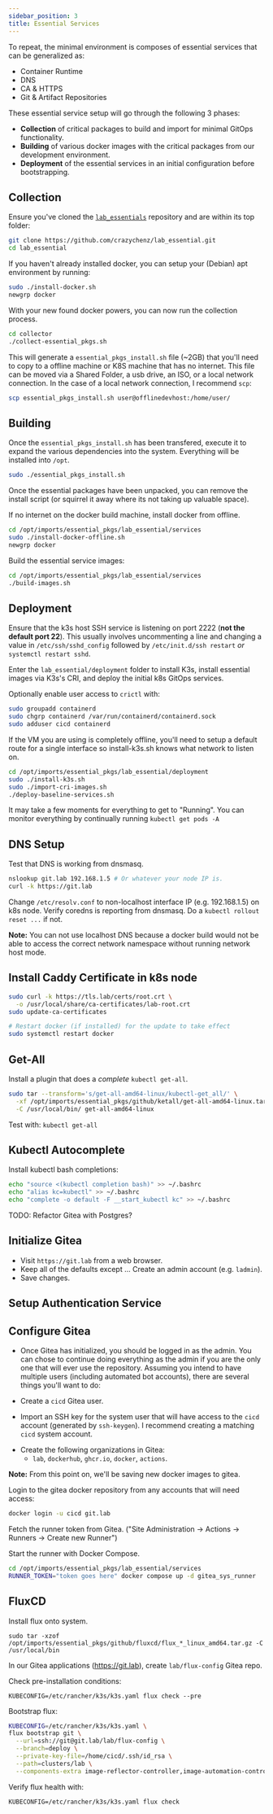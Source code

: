 ```yaml
---
sidebar_position: 3
title: Essential Services
---
```


To repeat, the minimal environment is composes of essential services that can be generalized as:

- Container Runtime
- DNS
- CA & HTTPS
- Git & Artifact Repositories

These essential service setup will go through the following 3 phases:

- **Collection** of critical packages to build and import for minimal GitOps functionality.
- **Building** of various docker images with the critical packages from our development environment.
- **Deployment** of the essential services in an initial configuration before bootstrapping.

<!-- All of these are captured in the [`lab_essentials`](https://github.com/crazychenz/lab_essential) repository. -->

## Collection

Ensure you've cloned the [`lab_essentials`](https://github.com/crazychenz/lab_essential) repository and are within its top folder:

```sh
git clone https://github.com/crazychenz/lab_essential.git
cd lab_essential
```

If you haven't already installed docker, you can setup your (Debian) apt environment by running:

<!-- TODO: newgrp does not work -->

```sh
sudo ./install-docker.sh
newgrp docker
```

With your new found docker powers, you can now run the collection process.

```sh
cd collector
./collect-essential_pkgs.sh
```

This will generate a `essential_pkgs_install.sh` file (~2GB) that you'll need to copy to a offline machine or K8S machine that has no internet. This file can be moved via a Shared Folder, a usb drive, an ISO, or a local network connection. In the case of a local network connection, I recommend `scp`:

```sh
scp essential_pkgs_install.sh user@offlinedevhost:/home/user/
```

## Building

Once the `essential_pkgs_install.sh` has been transfered, execute it to expand the various dependencies into the system. Everything will be installed into `/opt`.

```sh
sudo ./essential_pkgs_install.sh
```

Once the essential packages have been unpacked, you can remove the install script (or squirrel it away where its not taking up valuable space). 

If no internet on the docker build machine, install docker from offline.

```sh
cd /opt/imports/essential_pkgs/lab_essential/services
sudo ./install-docker-offline.sh
newgrp docker
```

Build the essential service images:

```sh
cd /opt/imports/essential_pkgs/lab_essential/services
./build-images.sh
```

## Deployment

Ensure that the k3s host SSH service is listening on port 2222 (**not the default port 22**). This usually involves uncommenting a line and changing a value in `/etc/ssh/sshd_config` followed by `/etc/init.d/ssh restart` _or_ `systemctl restart sshd`.

Enter the `lab_essential/deployment` folder to install K3s, install essential images via K3s's CRI, and deploy the initial k8s GitOps services.

Optionally enable user access to `crictl` with:

```sh
sudo groupadd containerd
sudo chgrp containerd /var/run/containerd/containerd.sock
sudo adduser cicd containerd
```

If the VM you are using is completely offline, you'll need to setup a default route for a single interface so install-k3s.sh knows what network to listen on.

```sh
cd /opt/imports/essential_pkgs/lab_essential/deployment
sudo ./install-k3s.sh
sudo ./import-cri-images.sh
./deploy-baseline-services.sh
```

It may take a few moments for everything to get to "Running". You can monitor
everything by continually running `kubectl get pods -A`

## DNS Setup

Test that DNS is working from dnsmasq.

```sh
nslookup git.lab 192.168.1.5 # Or whatever your node IP is.
curl -k https://git.lab
```

Change `/etc/resolv.conf` to non-localhost interface IP (e.g. 192.168.1.5) on k8s node. Verify coredns is reporting from dnsmasq. Do a `kubectl rollout reset ...` if not.

**Note:** You can not use localhost DNS because a docker build would not be able to access the correct network namespace without running network host mode.

## Install Caddy Certificate in k8s node

```sh
sudo curl -k https://tls.lab/certs/root.crt \
  -o /usr/local/share/ca-certificates/lab-root.crt
sudo update-ca-certificates

# Restart docker (if installed) for the update to take effect
sudo systemctl restart docker
```

## Get-All

Install a plugin that does a _complete_ `kubectl get-all`.

```sh
sudo tar --transform='s/get-all-amd64-linux/kubectl-get_all/' \
  -xf /opt/imports/essential_pkgs/github/ketall/get-all-amd64-linux.tar.gz \
  -C /usr/local/bin/ get-all-amd64-linux
```

Test with: `kubectl get-all`

## Kubectl Autocomplete

Install kubectl bash completions:

```sh
echo "source <(kubectl completion bash)" >> ~/.bashrc
echo "alias kc=kubectl" >> ~/.bashrc
echo "complete -o default -F __start_kubectl kc" >> ~/.bashrc
```

TODO: Refactor Gitea with Postgres?

## Initialize Gitea

- Visit `https://git.lab` from a web browser.
- Keep all of the defaults except ... Create an admin account (e.g. `ladmin`).
- Save changes.

## Setup Authentication Service

<!-- TODO: Setup FreeIPA or LDAP -->


## Configure Gitea

- Once Gitea has initialized, you should be logged in as the admin. You can chose
to continue doing everything as the admin if you are the only one that will
ever use the repository. Assuming you intend to have multiple users (including
automated bot accounts), there are several things you'll want to do:

- Create a `cicd` Gitea user.
- Import an SSH key for the system user that will have access to the `cicd` account (generated by `ssh-keygen`). I recommend creating a matching `cicd` system account.
<!-- TODO: Need to consider the order of operations here if we use FreeIPA or LDAP. -->
- Create the following organizations in Gitea:
  - `lab`, `dockerhub`, `ghcr.io`, `docker`, `actions`.

**Note:** From this point on, we'll be saving new docker images to gitea.

Login to the gitea docker repository from any accounts that will need access:

```sh
docker login -u cicd git.lab
```










<!-- TODO: Deploy Gitea Action Runner -->

Fetch the runner token from Gitea. ("Site Administration -> Actions -> Runners -> Create new Runner")

Start the runner with Docker Compose.

```sh
cd /opt/imports/essential_pkgs/lab_essential/services
RUNNER_TOKEN="token goes here" docker compose up -d gitea_sys_runner
```

## FluxCD

<!-- TODO: Not essential -->

Install flux onto system.

`sudo tar -xzof /opt/imports/essential_pkgs/github/fluxcd/flux_*_linux_amd64.tar.gz -C /usr/local/bin`

In our Gitea applications (https://git.lab), create `lab/flux-config` Gitea repo.

Check pre-installation conditions:

`KUBECONFIG=/etc/rancher/k3s/k3s.yaml flux check --pre`

Bootstrap flux:

```sh
KUBECONFIG=/etc/rancher/k3s/k3s.yaml \
flux bootstrap git \
  --url=ssh://git@git.lab/lab/flux-config \
  --branch=deploy \
  --private-key-file=/home/cicd/.ssh/id_rsa \
  --path=clusters/lab \
  --components-extra image-reflector-controller,image-automation-controller
```

Verify flux health with:

`KUBECONFIG=/etc/rancher/k3s/k3s.yaml flux check`
